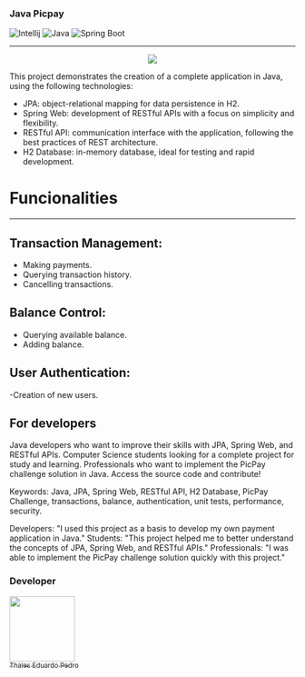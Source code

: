 ### Java Picpay 
![Intellij](https://img.shields.io/badge/IntelliJ_IDEA-000000.svg?style=for-the-badge&logo=intellij-idea&logoColor=white)
![Java](https://img.shields.io/badge/Java-ED8B00?style=for-the-badge&logo=openjdk&logoColor=white)
![Spring Boot](https://img.shields.io/badge/Spring_Boot-F2F4F9?style=for-the-badge&logo=spring-boot)

---

<p align="center">
<img src="https://img.shields.io/badge/Status-Complete-green20%25">
</p>


This project demonstrates the creation of a complete application in Java, using the following technologies:

- JPA: object-relational mapping for data persistence in H2.
- Spring Web: development of RESTful APIs with a focus on simplicity and flexibility.
- RESTful API: communication interface with the application, following the best practices of REST architecture.
- H2 Database: in-memory database, ideal for testing and rapid development.

# Funcionalities
---

## Transaction Management:
- Making payments.
- Querying transaction history.
- Cancelling transactions.
  
## Balance Control:
- Querying available balance.
- Adding balance.
## User Authentication:
-Creation of new users.

## For developers
Java developers who want to improve their skills with JPA, Spring Web, and RESTful APIs.
Computer Science students looking for a complete project for study and learning.
Professionals who want to implement the PicPay challenge solution in Java.
Access the source code and contribute!

Keywords: Java, JPA, Spring Web, RESTful API, H2 Database, PicPay Challenge, transactions, balance, authentication, unit tests, performance, security.

Developers: "I used this project as a basis to develop my own payment application in Java."
Students: "This project helped me to better understand the concepts of JPA, Spring Web, and RESTful APIs."
Professionals: "I was able to implement the PicPay challenge solution quickly with this project."

### Developer 
 [<img loading="lazy" src="https://avatars.githubusercontent.com/u/89024257?v=4" width=115><br><sub>Thales Eduardo Pedro</sub>](https://github.com/thales32k0)
